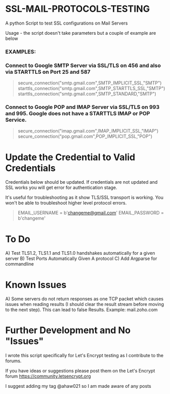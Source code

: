 # SSL-MAIL-PROTOCOLS-TESTING

A python Script to test SSL configurations on Mail Servers

Usage - the script doesn't take parameters but a couple of example are below

### EXAMPLES:

### Connect to Google SMTP Server via SSL/TLS on 456 and also via STARTTLS on Port 25 and 587

> secure_connection("smtp.gmail.com",SMTP_IMPLICIT_SSL,"SMTP")
starttls_connection("smtp.gmail.com",SMTP_STARTTLS_SSL,"SMTP")
starttls_connection("smtp.gmail.com",SMTP_STANDARD,"SMTP")

### Connect to Google POP and IMAP Server via SSL/TLS on 993 and 995. Google does not have a STARTTLS IMAP or POP Service. 

> secure_connection("imap.gmail.com",IMAP_IMPLICIT_SSL,"IMAP")
secure_connection("pop.gmail.com",POP_IMPLICIT_SSL,"POP")

# Update the Credential to Valid Credentials 

Credentials below should be updated. If credentials are not updated and SSL works you will get error for authentication stage. 

It's useful for troubleshooting as it show TLS/SSL transport is working. You won't be able to troubleshoot higher level protocol errors. 

> EMAIL_USERNAME = b'changeme@gmail.com'
EMAIL_PASSWORD = b'changeme'


# To Do

A) Test TLS1.2, TLS1.1 and TLS1.0 handshakes automatically for a given server
B) Test Ports Automatically Given A protocol
C) Add Argparse for commandline

# Known Issues 

A) Some servers do not return responses as one TCP packet which causes issues when reading results (I should clear the result stream before moving to the next step). This can lead to false Results. Example: mail.zoho.com

# Further Development and No "Issues"

I wrote this script specifically for Let's Encrypt testing as I contribute to the forums. 

If you have ideas or suggestions please post them on the Let's Encrypt forum https://community.letsencrypt.org

I suggest adding my tag @ahaw021 so I am made aware of any posts



